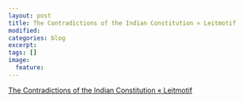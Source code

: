 ```yaml
---
layout: post
title: The Contradictions of the Indian Constitution « Leitmotif
modified:
categories: blog
excerpt:
tags: []
image:
  feature:
---
```

<a href="http://ergosum.wordpress.com/2007/08/15/the-contradictions-of-the-indian-constitution/#comment-23511">The Contradictions of the Indian Constitution « Leitmotif</a>